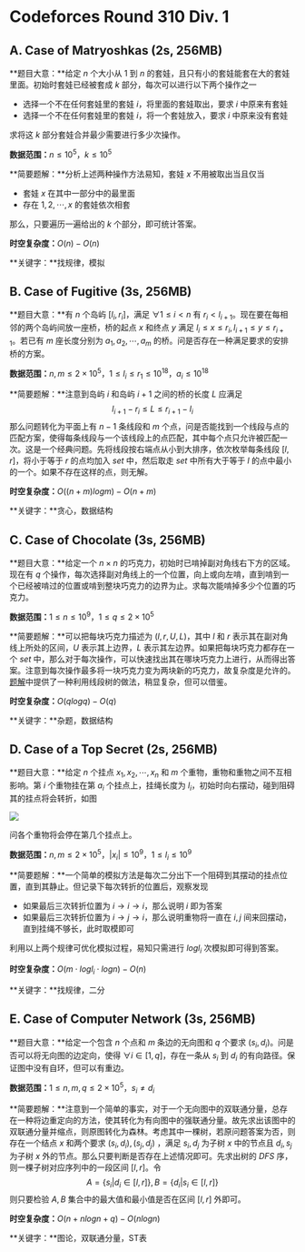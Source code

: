 # Codeforces Round 310 Div. 1 #

## A. Case of Matryoshkas (2s, 256MB) ##

**题目大意：**给定 $n$ 个大小从 $1$ 到 $n$ 的套娃，且只有小的套娃能套在大的套娃里面。初始时套娃已经被套成 $k$ 部分，每次可以进行以下两个操作之一

  * 选择一个不在任何套娃里的套娃 $i$，将里面的套娃取出，要求 $i$ 中原来有套娃
  * 选择一个不在任何套娃里的套娃 $i$，将一个套娃放入，要求 $i$ 中原来没有套娃
  
求将这 $k$ 部分套娃合并最少需要进行多少次操作。

**数据范围：**$n \leq 10^5$，$k \leq 10^5$

**简要题解：**分析上述两种操作方法易知，套娃 $x$ 不用被取出当且仅当

  * 套娃 $x$ 在其中一部分中的最里面
  * 存在 $1,2,\cdots,x$ 的套娃依次相套
  
那么，只要遍历一遍给出的 $k$ 个部分，即可统计答案。

**时空复杂度：**$O(n) - O(n)$

**关键字：**找规律，模拟

## B. Case of Fugitive (3s, 256MB) ##

**题目大意：**有 $n$ 个岛屿 $[l_i,r_i]$，满足 $\forall 1 \leq i < n$ 有 $r_i < l_{i+1}$。现在要在每相邻的两个岛屿间放一座桥，桥的起点 $x$ 和终点 $y$ 满足 $l_i \leq x \leq r_i,l_{i+1} \leq y \leq r_{i+1}$。若已有 $m$ 座长度分别为 $a_1,a_2,\cdots,a_m$ 的桥。问是否存在一种满足要求的安排桥的方案。

**数据范围：**$n,m \leq 2 \times 10^5$，$1 \leq l_i \leq r_1 \leq 10^{18}$，$a_i \leq 10^{18}$

**简要题解：**注意到岛屿 $i$ 和岛屿 $i+1$ 之间的桥的长度 $L$ 应满足 
$$l_{i+1}-r_i \leq L \leq r_{i+1}-l_i$$
那么问题转化为平面上有 $n-1$ 条线段和 $m$ 个点，问是否能找到一个线段与点的匹配方案，使得每条线段与一个该线段上的点匹配，其中每个点只允许被匹配一次。这是一个经典问题。先将线段按右端点从小到大排序，依次枚举每条线段 $[l,r]$，将小于等于 $r$ 的点均加入 $set$ 中，然后取走 $set$ 中所有大于等于 $l$ 的点中最小的一个。如果不存在这样的点，则无解。

**时空复杂度：**$O((n+m)logm) - O(n+m)$

**关键字：**贪心，数据结构

## C. Case of Chocolate (3s, 256MB) ##

**题目大意：**给定一个 $n \times n$ 的巧克力，初始时已啃掉副对角线右下方的区域。现在有 $q$ 个操作，每次选择副对角线上的一个位置，向上或向左啃，直到啃到一个已经被啃过的位置或啃到整块巧克力的边界为止。求每次能啃掉多少个位置的巧克力。

**数据范围：**$1 \leq n \leq 10^9$，$1 \leq q \leq 2 \times 10^5$

**简要题解：**可以把每块巧克力描述为 $(l,r,U,L)$，其中 $l$ 和 $r$ 表示其在副对角线上所处的区间，$U$ 表示其上边界，$L$ 表示其左边界。如果把每块巧克力都存在一个 $set$ 中，那么对于每次操作，可以快速找出其在哪块巧克力上进行，从而得出答案。注意到每次操作最多将一块巧克力变为两块新的巧克力，故复杂度是允许的。[题解](http://codeforces.com/blog/entry/18919)中提供了一种利用线段树的做法，稍显复杂，但可以借鉴。

**时空复杂度：**$O(qlogq) - O(q)$

**关键字：**杂题，数据结构

## D. Case of a Top Secret (2s, 256MB) ##

**题目大意：**给定 $n$ 个挂点 $x_1,x_2,\cdots,x_n$ 和 $m$ 个重物，重物和重物之间不互相影响。第 $i$ 个重物挂在第 $a_i$ 个挂点上，挂绳长度为 $l_i$，初始时向右摆动，碰到阻碍其的挂点将会转折，如图

![](file:///F:/Opensource/Codeforces/Codeforces%20Round%20310%20Div.%201/D.png)

问各个重物将会停在第几个挂点上。

**数据范围：**$n,m \leq 2 \times 10^5$，$|x_i| \leq 10^9$，$1 \leq l_i \leq 10^9$

**简要题解：**一个简单的模拟方法是每次二分出下一个阻碍到其摆动的挂点位置，直到其静止。但记录下每次转折的位置后，观察发现

  * 如果最后三次转折位置为 $i \rightarrow i \rightarrow i$，那么说明 $i$ 即为答案
  * 如果最后三次转折位置为 $i \rightarrow j \rightarrow i$，那么说明重物将一直在 $i,j$ 间来回摆动，直到挂绳不够长，此时取模即可
  
利用以上两个规律可优化模拟过程，易知只需进行 $logl_i$ 次模拟即可得到答案。

**时空复杂度：**$O(m \cdot logl_i \cdot logn) - O(n)$

**关键字：**找规律，二分

## E. Case of Computer Network (3s, 256MB) ##

**题目大意：**给定一个包含 $n$ 个点和 $m$ 条边的无向图和 $q$ 个要求 $(s_i,d_i)$。问是否可以将无向图的边定向，使得 $\forall i \in [1,q]$，存在一条从 $s_i$ 到 $d_i$ 的有向路径。保证图中没有自环，但可以有重边。

**数据范围：**$1 \leq n,m,q \leq 2 \times 10^5$，$s_i \not= d_i$

**简要题解：**注意到一个简单的事实，对于一个无向图中的双联通分量，总存在一种将边重定向的方法，使其转化为有向图中的强联通分量。故先求出该图中的双联通分量并缩点，则原图转化为森林。考虑其中一棵树，若原问题答案为否，则存在一个结点 $x$ 和两个要求 $(s_i,d_i),(s_j,d_j)$ ，满足 $s_i,d_j$ 为子树 $x$ 中的节点且 $d_i,s_j$ 为子树 $x$ 外的节点。那么只要判断是否存在上述情况即可。先求出树的 $DFS$ 序，则一棵子树对应序列中的一段区间 $[l,r]$。令 
$$A=\{s_i|d_i \in [l,r]\},B=\{d_i|s_i \in [l,r]\}$$
则只要检验 $A,B$ 集合中的最大值和最小值是否在区间 $[l,r]$ 外即可。

**时空复杂度：**$O(n+nlogn+q) - O(nlogn)$

**关键字：**图论，双联通分量，ST表
